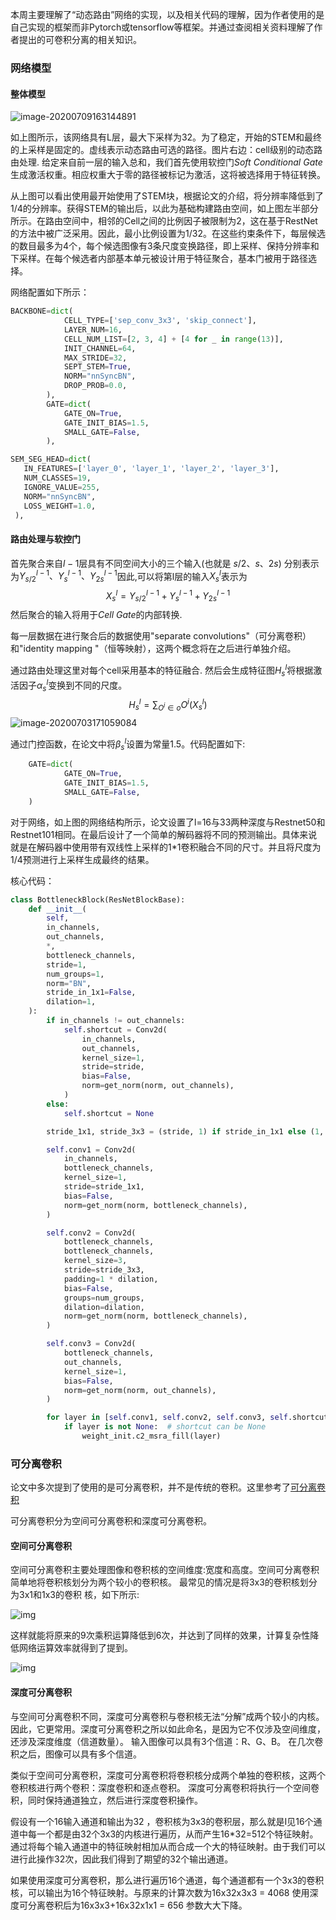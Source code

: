 本周主要理解了“动态路由”网络的实现，以及相关代码的理解，因为作者使用的是自己实现的框架而非Pytorch或tensorflow等框架。并通过查阅相关资料理解了作者提出的可卷积分离的相关知识。





### 网络模型



#### 整体模型

![image-20200709163144891](D:\MarkDown\DeepLearning\img\image-20200709163144891.png)

如上图所示，该网络具有L层，最大下采样为32。为了稳定，开始的STEM和最终的上采样是固定的。虚线表示动态路由可选的路径。图片右边：cell级别的动态路由处理. 给定来自前一层的输入总和，我们首先使用软控门$Soft$   $Conditional$  $Gate$生成激活权重。相应权重大于零的路径被标记为激活，这将被选择用于特征转换。

从上图可以看出使用最开始使用了STEM块，根据论文的介绍，将分辨率降低到了1/4的分辨率。获得STEM的输出后，以此为基础构建路由空间，如上图左半部分所示。在路由空间中，相邻的Cell之间的比例因子被限制为2，这在基于RestNet的方法中被广泛采用。因此，最小比例设置为1/32。在这些约束条件下，每层候选的数目最多为4个，每个候选图像有3条尺度变换路径，即上采样、保持分辨率和下采样。在每个候选者内部基本单元被设计用于特征聚合，基本门被用于路径选择。

网络配置如下所示：

```python
BACKBONE=dict(
            CELL_TYPE=['sep_conv_3x3', 'skip_connect'],
            LAYER_NUM=16,
            CELL_NUM_LIST=[2, 3, 4] + [4 for _ in range(13)],
            INIT_CHANNEL=64,
            MAX_STRIDE=32,
            SEPT_STEM=True,
            NORM="nnSyncBN",
            DROP_PROB=0.0,
        ),
        GATE=dict(
            GATE_ON=True,
            GATE_INIT_BIAS=1.5,
            SMALL_GATE=False,
        ),

SEM_SEG_HEAD=dict(
   IN_FEATURES=['layer_0', 'layer_1', 'layer_2', 'layer_3'],
   NUM_CLASSES=19,
   IGNORE_VALUE=255,
   NORM="nnSyncBN",
   LOSS_WEIGHT=1.0,
 ),
```

#### 路由处理与软控门

首先聚合来自$l-1$层具有不同空间大小的三个输入(也就是 $s/2、s、2s$) 分别表示为$Y_{s/2}^{l-1}、Y_{s}^{l-1}、Y_{2s}^{l-1}$因此,可以将第l层的输入$X_s^l$表示为
$$
X_s^l=Y_{s/2}^{l-1}+Y_{s}^{l-1}+Y_{2s}^{l-1}
$$
然后聚合的输入将用于$Cell$ $Gate$的内部转换.

每一层数据在进行聚合后的数据使用"separate convolutions"（可分离卷积）和"identity mapping "（恒等映射），这两个概念将在之后进行单独介绍。

通过路由处理这里对每个cell采用基本的特征融合. 然后会生成特征图$H_s^{l}$将根据激活因子$\alpha_s^l$变换到不同的尺度。
$$
H_s^l=\sum_{O^i\in{o}}O^i(X_s^l)
$$
![image-20200703171059084](D:\MarkDown\DeepLearning\img\image-20200703171059084.png)

通过门控函数，在论文中将$\beta_s^l$设置为常量1.5。代码配置如下:

```python
    GATE=dict(
            GATE_ON=True,
            GATE_INIT_BIAS=1.5,
            SMALL_GATE=False,
    )
```

对于网络，如上图的网络结构所示，论文设置了l=16与33两种深度与Restnet50和Restnet101相同。在最后设计了一个简单的解码器将不同的预测输出。具体来说就是在解码器中使用带有双线性上采样的1*1卷积融合不同的尺寸。并且将尺度为1/4预测进行上采样生成最终的结果。

核心代码：

```python
class BottleneckBlock(ResNetBlockBase):
    def __init__(
        self,
        in_channels,
        out_channels,
        *,
        bottleneck_channels,
        stride=1,
        num_groups=1,
        norm="BN",
        stride_in_1x1=False,
        dilation=1,
    ):
        if in_channels != out_channels:
            self.shortcut = Conv2d(
                in_channels,
                out_channels,
                kernel_size=1,
                stride=stride,
                bias=False,
                norm=get_norm(norm, out_channels),
            )
        else:
            self.shortcut = None

        stride_1x1, stride_3x3 = (stride, 1) if stride_in_1x1 else (1, stride)

        self.conv1 = Conv2d(
            in_channels,
            bottleneck_channels,
            kernel_size=1,
            stride=stride_1x1,
            bias=False,
            norm=get_norm(norm, bottleneck_channels),
        )

        self.conv2 = Conv2d(
            bottleneck_channels,
            bottleneck_channels,
            kernel_size=3,
            stride=stride_3x3,
            padding=1 * dilation,
            bias=False,
            groups=num_groups,
            dilation=dilation,
            norm=get_norm(norm, bottleneck_channels),
        )

        self.conv3 = Conv2d(
            bottleneck_channels,
            out_channels,
            kernel_size=1,
            bias=False,
            norm=get_norm(norm, out_channels),
        )

        for layer in [self.conv1, self.conv2, self.conv3, self.shortcut]:
            if layer is not None:  # shortcut can be None
                weight_init.c2_msra_fill(layer)

```





### 可分离卷积

论文中多次提到了使用的是可分离卷积，并不是传统的卷积。这里参考了<a href="https://www.cnblogs.com/wujianming-110117/p/12791986.html ">可分离卷积</a>

可分离卷积分为空间可分离卷积和深度可分离卷积。

#### 空间可分离卷积

空间可分离卷积主要处理图像和卷积核的空间维度:宽度和高度。空间可分离卷积简单地将卷积核划分为两个较小的卷积核。 最常见的情况是将3x3的卷积核划分为3x1和1x3的卷积 核，如下所示:

![img](D:\MarkDown\DeepLearning\img\1251718-20200428092426012-854144341.png)

这样就能将原来的9次乘积运算降低到6次，并达到了同样的效果，计算复杂性降低网络运算效率就得到了提到。

![img](D:\MarkDown\DeepLearning\img\1251718-20200428092509507-83952964.png)

#### 深度可分离卷积

与空间可分离卷积不同，深度可分离卷积与卷积核无法“分解”成两个较小的内核。 因此，它更常用。深度可分离卷积之所以如此命名，是因为它不仅涉及空间维度，还涉及深度维度（信道数量）。 输入图像可以具有3个信道：R、G、B。 在几次卷积之后，图像可以具有多个信道。

类似于空间可分离卷积，深度可分离卷积将卷积核分成两个单独的卷积核，这两个卷积核进行两个卷积：深度卷积和逐点卷积。 深度可分离卷积将执行一个空间卷积，同时保持通道独立，然后进行深度卷积操作。

假设有一个16输入通道和输出为32 ，卷积核为3x3的卷积层，那么就是I见16个通道中每一个都是由32个3x3的内核进行遍历，从而产生16*32=512个特征映射。通过将每个输入通道中的特征映射相加从而合成一个大的特征映射。由于我们可以进行此操作32次，因此我们得到了期望的32个输出通道。

如果使用深度可分离卷积，那么进行遍历16个通道，每个通道都有一个3x3的卷积核，可以输出为16个特征映射。与原来的计算次数为16x32x3x3 = 4068 使用深度可分离卷积后为16x3x3+16x32x1x1 = 656 参数大大下降。

